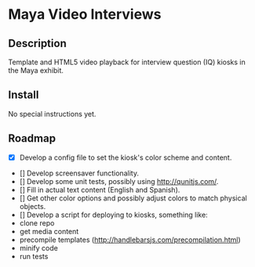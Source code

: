 # Maya Video Interviews 

## Description 
Template and HTML5 video playback for interview question (IQ) kiosks in the Maya exhibit.

## Install
No special instructions yet.

## Roadmap
- [x] Develop a config file to set the kiosk's color scheme and content.
- [] Develop screensaver functionality.
- [] Develop some unit tests, possibly using http://qunitjs.com/.
- [] Fill in actual text content (English and Spanish).
- [] Get other color options and possibly adjust colors to match physical objects.
- [] Develop a script for deploying to kiosks, something like:
 - clone repo
 - get media content 
 - precompile templates (http://handlebarsjs.com/precompilation.html)
 - minify code
 - run tests

